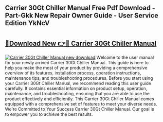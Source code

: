 ## Carrier 30Gt Chiller Manual Free Pdf Download - Part-Gkk New Repair Owner Guide - User Service Edition YkNcV

# <h2><a href="http://bc4130.oget.top/?id=Carrier+30Gt+Chiller+Manual">🔗Download New 👉🔴 Carrier 30Gt Chiller Manual</a></h2>

[![Carrier 30Gt Chiller Manual new download](https://i.imgur.com/5g1atiW.png)](http://bc4130.oget.top/?id=Carrier+30Gt+Chiller+Manual)
Welcome to the user manual for your newly arrived Carrier 30Gt Chiller Manual. This guide is here to help you make the most of your product by providing a comprehensive overview of its features, installation process, operation instructions, maintenance tips, and troubleshooting procedures. Before you start using your Carrier 30Gt Chiller Manual, we recommend reading this user guide carefully. It contains essential information on product setup, operation, maintenance, and troubleshooting, ensuring that you are able to use the product effectively and efficiently. This Carrier 30Gt Chiller Manual comes equipped with a comprehensive set of features to meet your diverse needs. We're Committed to Your Success Carrier 30Gt Chiller Manual. Our goal is to empower you to achieve the best results.
